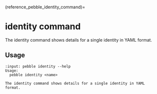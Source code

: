 (reference_pebble_identity_command)=
# identity command

The identity command shows details for a single identity in YAML format.

## Usage

<!-- START AUTOMATED OUTPUT -->
```{terminal}
:input: pebble identity --help
Usage:
  pebble identity <name>

The identity command shows details for a single identity in YAML format.
```
<!-- END AUTOMATED OUTPUT -->
